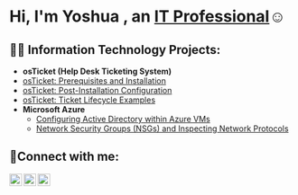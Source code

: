 <h1>Hi, I'm Yoshua , an <a href="https://linkedin.com/in/yoshua-munganga-087642215/">IT Professional</a>☺</h1>
<h2>👨‍💻 Information Technology Projects:</h2>

- <b>osTicket (Help Desk Ticketing System)</b>
 - [osTicket: Prerequisites and Installation](https://github.com/joflla99/osticket-prereqs)
  - [osTicket: Post-Installation Configuration](https://github.com/joflla99/post-install-config)
  - [osTicket: Ticket Lifecycle Examples](https://github.com/joflla99/ticket-lifecycle)
- <b>Microsoft Azure</b>
  - [Configuring Active Directory within Azure VMs](https://github.com/joflla99/configure-ad)
  - [Network Security Groups (NSGs) and Inspecting Network Protocols](https://github.com/joflla99/azure-network-protocols)

<h2>🤳Connect with me:</h2>

[<img align="left" alt="Josh | Twitter" width="22px" src="https://cdn.jsdelivr.net/npm/simple-icons@v3/icons/twitter.svg" />][twitter]
[<img align="left" alt="Josh | LinkedIn" width="22px" src="https://cdn.jsdelivr.net/npm/simple-icons@v3/icons/linkedin.svg" />][linkedin]
[<img align="left" alt="Josh | Instagram" width="22px" src="https://cdn.jsdelivr.net/npm/simple-icons@v3/icons/instagram.svg" />][instagram]

[twitter]: https://twitter.com/
[instagram]: https://www.instagram.com/Jofla12
[linkedin]: https://linkedin.com/in/yoshua-munganga-087642215/
